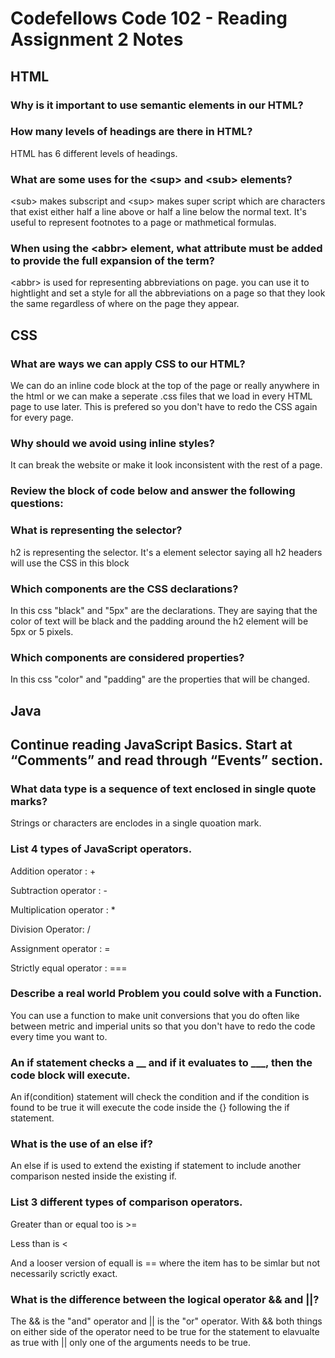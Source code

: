 # Codefellows Code 102 - Reading Assignment 2 Notes

## HTML

### Why is it important to use semantic elements in our HTML?

### How many levels of headings are there in HTML?

HTML has 6 different levels of headings.

### What are some uses for the \<sup> and \<sub> elements?

\<sub> makes subscript and \<sup> makes super script which are characters that exist either half a line above or half a line below the normal text. It's useful to represent footnotes to a page or mathmetical formulas.

### When using the \<abbr> element, what attribute must be added to provide the full expansion of the term?

\<abbr> is used for representing abbreviations on page. you can use it to hightlight and set a style for all the abbreviations on a page so that they look the same regardless of where on the page they appear. 

## CSS

### What are ways we can apply CSS to our HTML?

We can do an inline code block at the top of the page or really anywhere in the html or we can make a seperate .css files that we load in every HTML page to use later. This is prefered so you don't have to redo the CSS again for every page.

### Why should we avoid using inline styles?

It can break the website or make it look inconsistent with the rest of a page.

### Review the block of code below and answer the following questions:

### What is representing the selector?

h2 is representing the selector. It's a element selector saying all h2 headers will use the CSS in this block

### Which components are the CSS declarations?

In this css "black" and "5px" are the declarations. They are saying that the color of text will be black and the padding around the h2 element will be 5px or 5 pixels.

### Which components are considered properties?

In this css "color" and "padding" are the properties that will be changed.


## Java

## Continue reading JavaScript Basics. Start at “Comments” and read through “Events” section.

### What data type is a sequence of text enclosed in single quote marks?

Strings or characters are enclodes in a single quoation mark.

### List 4 types of JavaScript operators.

Addition operator : + 

Subtraction operator : -

Multiplication operator : *

Division Operator: /

Assignment operator : =

Strictly equal operator : ===


### Describe a real world Problem you could solve with a Function.

 You can use a function to make unit conversions that you do often like between metric and imperial units so that you don't have to redo the code every time you want to.

### An if statement checks a __ and if it evaluates to ___, then the code block will execute.

An if(condition) statement will check the condition and if the condition is found to be true it will execute the code inside the {} following the if statement.

### What is the use of an else if?

An else if is used to extend the existing if statement to include another comparison nested inside the existing if.

### List 3 different types of comparison operators.

Greater than or equal too is \>=  

Less than is \<

And a looser version of equall is \== where the item has to be simlar but not necessarily scrictly exact. 

### What is the difference between the logical operator && and ||?

The && is the "and" operator and \|\| is the "or" operator. With && both things on either side of the operator need to be true for the statement to elavualte as true with \|\| only one of the arguments needs to be true.
